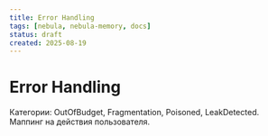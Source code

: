 ```yaml
---
title: Error Handling
tags: [nebula, nebula-memory, docs]
status: draft
created: 2025-08-19
---
```


# Error Handling

Категории: OutOfBudget, Fragmentation, Poisoned, LeakDetected. Маппинг на действия пользователя.
